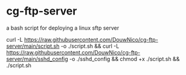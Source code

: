 # cg-ftp-server

a bash script for deploying a linux sftp server

curl -L https://raw.githubusercontent.com/DouwNico/cg-ftp-server/main/script.sh -o ./script.sh && curl -L https://raw.githubusercontent.com/DouwNico/cg-ftp-server/main/sshd_config -o ./sshd_config && chmod +x ./script.sh && ./script.sh